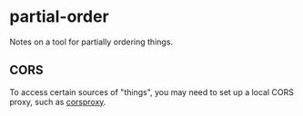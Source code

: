 # partial-order
Notes on a tool for partially ordering things.

## CORS
To access certain sources of "things", you may need to set up a local CORS proxy, such as [corsproxy](https://www.npmjs.com/package/corsproxy.works).
